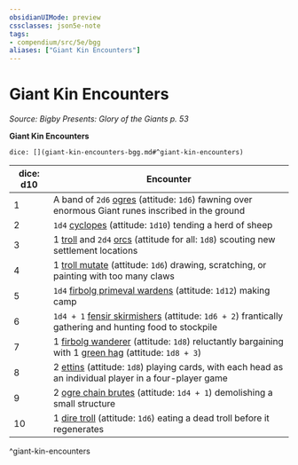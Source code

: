 ```yaml
---
obsidianUIMode: preview
cssclasses: json5e-note
tags:
- compendium/src/5e/bgg
aliases: ["Giant Kin Encounters"]
---
```

# Giant Kin Encounters
*Source: Bigby Presents: Glory of the Giants p. 53* 

**Giant Kin Encounters**

`dice: [](giant-kin-encounters-bgg.md#^giant-kin-encounters)`

| dice: d10 | Encounter |
|-----------|-----------|
| 1 | A band of `2d6` [ogres](Mechanics/bestiary/giant/ogre.md) (attitude: `1d6`) fawning over enormous Giant runes inscribed in the ground |
| 2 | `1d4` [cyclopes](Mechanics/bestiary/giant/cyclops.md) (attitude: `1d10`) tending a herd of sheep |
| 3 | 1 [troll](Mechanics/bestiary/giant/troll.md) and `2d4` [orcs](Mechanics/bestiary/humanoid/orc.md) (attitude for all: `1d8`) scouting new settlement locations |
| 4 | 1 [troll mutate](Mechanics/bestiary/giant/troll-mutate-bgg.md) (attitude: `1d6`) drawing, scratching, or painting with too many claws |
| 5 | `1d4` [firbolg primeval wardens](Mechanics/bestiary/humanoid/firbolg-primeval-warden-bgg.md) (attitude: `1d12`) making camp |
| 6 | `1d4 + 1` [fensir skirmishers](Mechanics/bestiary/giant/fensir-skirmisher-bgg.md) (attitude: `1d6 + 2`) frantically gathering and hunting food to stockpile |
| 7 | 1 [firbolg wanderer](Mechanics/bestiary/humanoid/firbolg-wanderer-bgg.md) (attitude: `1d8`) reluctantly bargaining with 1 [green hag](Mechanics/bestiary/fey/green-hag.md) (attitude: `1d8 + 3`) |
| 8 | 2 [ettins](Mechanics/bestiary/giant/ettin.md) (attitude: `1d8`) playing cards, with each head as an individual player in a four-player game |
| 9 | 2 [ogre chain brutes](Mechanics/bestiary/giant/ogre-chain-brute-mpmm.md) (attitude: `1d4 + 1`) demolishing a small structure |
| 10 | 1 [dire troll](Mechanics/bestiary/giant/dire-troll-mpmm.md) (attitude: `1d6`) eating a dead troll before it regenerates |
^giant-kin-encounters